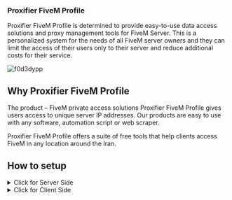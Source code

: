 ### Proxifier FiveM Profile
Proxifier FiveM Profile is determined to provide easy-to-use data access solutions and proxy management tools for FiveM Server. This is a personalized system for the needs of all FiveM server owners and they can limit the access of their users only to their server and reduce additional costs for their service.


![f0d3dypp](https://github.com/Alighandchi/Proxifier-FiveM-Profile/assets/68125265/75c32dba-19f6-4766-ab48-9e0fcbbcaaee)


## Why Proxifier FiveM Profile
The product – FiveM private access solutions
Proxifier FiveM Profile gives users access to unique server IP addresses. Our products are easy to use with any software, automation script or web scraper.

Proxifier FiveM Profile offers a suite of free tools that help clients access FiveM in any location around the Iran.


## How to setup

<details>
  <summary>Click for Server Side </summary>

- Get a custom configuration from [iMobotech](https://imobotech.com/)
- Customized it according to may needs
- Give access key to your Client

</details>

<details>
  <summary>Click for Client Side </summary>

- Download the configuration used by the game server
- Install and run it inside the [Proxifier](https://www.proxifier.com/download/) program
- Go to the profile section > Proxy server > Edit server list > Update the information provided to you by the game server and that's it.
- Your proxy is active and open your FiveM and enjoy the game.

</details>

